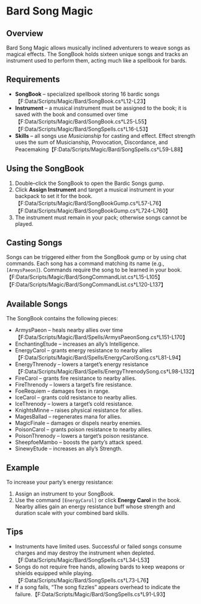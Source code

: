 # Bard Song Magic

## Overview
Bard Song Magic allows musically inclined adventurers to weave songs as magical effects. The SongBook holds sixteen unique songs and tracks an instrument used to perform them, acting much like a spellbook for bards.

## Requirements
- **SongBook** – specialized spellbook storing 16 bardic songs【F:Data/Scripts/Magic/Bard/SongBook.cs†L12-L23】
- **Instrument** – a musical instrument must be assigned to the book; it is saved with the book and consumed over time【F:Data/Scripts/Magic/Bard/SongBook.cs†L25-L55】【F:Data/Scripts/Magic/Bard/SongSpells.cs†L16-L53】
- **Skills** – all songs use *Musicianship* for casting and effect. Effect strength uses the sum of Musicianship, Provocation, Discordance, and Peacemaking【F:Data/Scripts/Magic/Bard/SongSpells.cs†L59-L88】

## Using the SongBook
1. Double–click the SongBook to open the Bardic Songs gump.
2. Click **Assign Instrument** and target a musical instrument in your backpack to set it for the book.【F:Data/Scripts/Magic/Bard/SongBookGump.cs†L57-L76】【F:Data/Scripts/Magic/Bard/SongBookGump.cs†L724-L760】
3. The instrument must remain in your pack; otherwise songs cannot be played.

## Casting Songs
Songs can be triggered either from the SongBook gump or by using chat commands. Each song has a command matching its name (e.g., `[ArmysPaeon]`). Commands require the song to be learned in your book.【F:Data/Scripts/Magic/Bard/SongCommandList.cs†L15-L105】【F:Data/Scripts/Magic/Bard/SongCommandList.cs†L120-L137】

## Available Songs
The SongBook contains the following pieces:

- ArmysPaeon – heals nearby allies over time【F:Data/Scripts/Magic/Bard/Spells/ArmysPaeonSong.cs†L151-L170】
- EnchantingEtude – increases an ally’s Intelligence.
- EnergyCarol – grants energy resistance to nearby allies【F:Data/Scripts/Magic/Bard/Spells/EnergyCarolSong.cs†L81-L94】
- EnergyThrenody – lowers a target’s energy resistance【F:Data/Scripts/Magic/Bard/Spells/EnergyThrenodySong.cs†L98-L132】
- FireCarol – grants fire resistance to nearby allies.
- FireThrenody – lowers a target’s fire resistance.
- FoeRequiem – damages foes in range.
- IceCarol – grants cold resistance to nearby allies.
- IceThrenody – lowers a target’s cold resistance.
- KnightsMinne – raises physical resistance for allies.
- MagesBallad – regenerates mana for allies.
- MagicFinale – damages or dispels nearby enemies.
- PoisonCarol – grants poison resistance to nearby allies.
- PoisonThrenody – lowers a target’s poison resistance.
- SheepfoeMambo – boosts the party’s attack speed.
- SinewyEtude – increases an ally’s Strength.

## Example
To increase your party’s energy resistance:
1. Assign an instrument to your SongBook.
2. Use the command `[EnergyCarol]` or click **Energy Carol** in the book. Nearby allies gain an energy resistance buff whose strength and duration scale with your combined bard skills.

## Tips
- Instruments have limited uses. Successful or failed songs consume charges and may destroy the instrument when depleted.【F:Data/Scripts/Magic/Bard/SongSpells.cs†L34-L53】
- Songs do not require free hands, allowing bards to keep weapons or shields equipped while playing.【F:Data/Scripts/Magic/Bard/SongSpells.cs†L73-L76】
- If a song fails, “The song fizzles” appears overhead to indicate the failure.【F:Data/Scripts/Magic/Bard/SongSpells.cs†L91-L93】